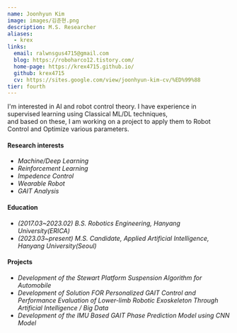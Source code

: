 ```yaml
---
name: Joonhyun Kim
image: images/김준현.png
description: M.S. Researcher
aliases:
  - krex
links:
  email: ralwnsgus4715@gmail.com
  blog: https://roboharco12.tistory.com/
  home-page: https://krex4715.github.io/
  github: krex4715
  cv: https://sites.google.com/view/joonhyun-kim-cv/%ED%99%88
tier: fourth
---
```



I'm interested in AI and robot control theory.
I have experience in supervised learning using Classical ML/DL techniques,  
and based on these, I am working on a project to apply them to Robot Control and Optimize various parameters.    
   
   
    

#### **Research interests**
- *Machine/Deep Learning*
- *Reinforcement Learning*
- *Impedence Control*
- *Wearable Robot*
- *GAIT Analysis*



#### **Education**
- *(2017.03~2023.02) B.S. Robotics Engineering, Hanyang University(ERICA)* 
- *(2023.03~present) M.S. Candidate, Applied Artificial Intelligence, Hanyang University(Seoul)* 




#### **Projects**
- *Development of the Stewart Platform Suspension Algorithm for Automobile*
- *Development of Solution FOR Personalized GAIT Control and Performance Evaluation of Lower-limb Robotic Exoskeleton Through Artificial Intelligence / Big Data*
- *Development of the IMU Based GAIT Phase Prediction Model using CNN Model*